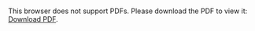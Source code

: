 <object data="christ-in-song/CIS1908pdfs/067.pdf" type="application/pdf" width="100%" height="1024px">
    <embed src="christ-in-song/CIS1908pdfs/067.pdf">
        <p>This browser does not support PDFs. Please download the PDF to view it: <a href="christ-in-song/CIS1908pdfs/067.pdf">Download PDF</a>.</p>
    </embed>
</object>
